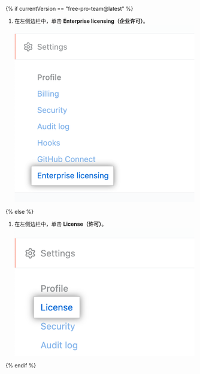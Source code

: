 {% if currentVersion == "free-pro-team@latest" %}

1. 在左侧边栏中，单击 **Enterprise licensing（企业许可）**。 ![企业帐户设置侧边栏中的"Enterprise licensing（企业许可）"选项卡](/assets/images/help/enterprises/enterprise-licensing-tab.png)

{% else %}

1. 在左侧边栏中，单击 **License（许可）**。 !["License" tab in the enterprise account settings sidebar](/assets/images/enterprise/enterprises/license.png)

{% endif %}
